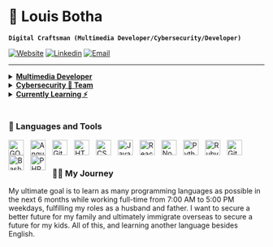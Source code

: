 # 🚀 Louis Botha

**`Digital Craftsman (Multimedia Developer/Cybersecurity/Developer)`**

[![Website](https://img.shields.io/badge/Website-3776AB?style=for-the-badge)](#)
[![Linkedin](https://img.shields.io/badge/LinkedIn-0077B5?style=for-the-badge&logo=linkedin&logoColor=white)](https://www.linkedin.com/in/louisbotha88/)
[![Email](https://img.shields.io/badge/Email-8B89CC?style=for-the-badge&logo=protonmail&logoColor=white)](mailto:louisdevbotha@proton.me)

---

<details>
  
<summary><b><u>Multimedia Developer</u></b></summary>

I design, print, develop, host, content creating for business in need of building there brand.

- 💻 [Botha Media Group](https://bothamediagroup.co.za): My personal business page

</details>

<details>
  
<summary><b><u>Cybersecurity 🔵 Team</u></b></summary>

I started with collecting certifications to help secure and teach people how to protect their digital business and identities.

- • [EC-Council] DFE, EHE, NDE,

- • [OPSWAT-Academy] Intor to CIP

- • [IriusRisk] Threat Modeling

- • [ISC2] Candidate

- • [Security-Blue-Team] Busy

</details>

<details>
  
<summary><b><u>Currently Learning ⚡️</u></b></summary>

I am interested in too many things spanning the realms of hacking, programming languages & learning Dutch, German.

- Learning alot of programming languages
- Writing security SOP's
- Hacking / Defending
- Learning and understanding as much as I can
- Mental Health
- Parenting

</details>

#

### 🧰 Languages and Tools

<img align="left" alt="GO" width="30px" style="padding-right:10px;" src="https://cdn.jsdelivr.net/gh/devicons/devicon@latest/icons/go/go-original-wordmark.svg" />
<img align="left" alt="Angular" width="30px" style="padding-right:10px;" src="https://cdn.jsdelivr.net/gh/devicons/devicon/icons/angularjs/angularjs-plain.svg" />
<img align="left" alt="Git" width="30px" style="padding-right:10px;" src="https://cdn.jsdelivr.net/gh/devicons/devicon/icons/git/git-original.svg" />
<img align="left" alt="HTML" width="30px" style="padding-right:10px;" src="https://cdn.jsdelivr.net/gh/devicons/devicon/icons/html5/html5-plain.svg" />
<img align="left" alt="CSS" width="30px" style="padding-right:10px;" src="https://cdn.jsdelivr.net/gh/devicons/devicon/icons/css3/css3-plain.svg" />
<img align="left" alt="JavaScript" width="30px" style="padding-right:10px;" src="https://cdn.jsdelivr.net/gh/devicons/devicon/icons/javascript/javascript-plain.svg" />
<img align="left" alt="React" width="30px" style="padding-right:10px;" src="https://cdn.jsdelivr.net/gh/devicons/devicon/icons/react/react-original.svg" />
<img align="left" alt="NodeJS" width="30px" style="padding-right:10px;" src="https://cdn.jsdelivr.net/gh/devicons/devicon/icons/nodejs/nodejs-original.svg" />
<img align="left" alt="Python" width="30px" style="padding-right:10px;" src="https://cdn.jsdelivr.net/gh/devicons/devicon/icons/python/python-plain.svg" />
<img align="left" alt="Ruby" width="30px" style="padding-right:10px;" src="https://cdn.jsdelivr.net/gh/devicons/devicon@latest/icons/ruby/ruby-plain.svg" />
<img align="left" alt="GitHub" width="30px" style="padding-right:10px;" src="https://cdn.jsdelivr.net/gh/devicons/devicon/icons/github/github-original.svg" />
<img align="left" alt="Bash" width="30px" style="padding-right:10px;" src="https://cdn.jsdelivr.net/gh/devicons/devicon/icons/bash/bash-original.svg" />
<img align="left" alt="PHP" width="30px" style="padding-right:10px;" src="https://cdn.jsdelivr.net/gh/devicons/devicon@latest/icons/php/php-plain.svg" />
<br />

#

 <summary><h3>👨‍💻 My Journey</h3></summary>
   My ultimate goal is to learn as many programming languages as possible in the next 6 months while working full-time from 7:00 AM to 5:00 PM weekdays, fulfilling my roles as a husband and father. I want to secure a better future for my family and ultimately immigrate overseas to secure a future for my kids. All of this, and learning another language besides English. 